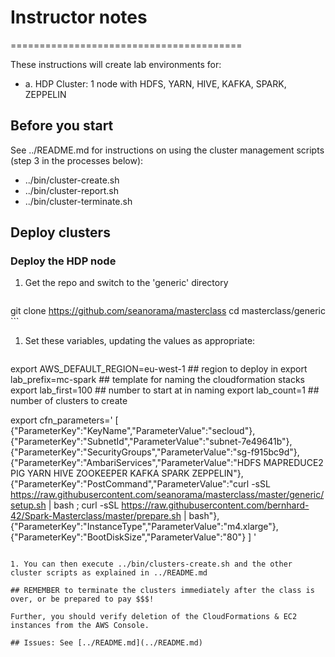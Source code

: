 # Instructor notes
========================================

These instructions will create lab environments for:

  - a. HDP Cluster: 1 node with HDFS, YARN, HIVE, KAFKA, SPARK, ZEPPELIN

## Before you start

See ../README.md for instructions on using the cluster management scripts (step 3 in the processes below):

  - ../bin/cluster-create.sh
  - ../bin/cluster-report.sh
  - ../bin/cluster-terminate.sh

## Deploy clusters

### Deploy the HDP node

1. Get the repo and switch to the 'generic' directory

    ```
git clone https://github.com/seanorama/masterclass
cd masterclass/generic
    ```

1. Set these variables, updating the values as appropriate:

   ```sh
export AWS_DEFAULT_REGION=eu-west-1  ## region to deploy in
export lab_prefix=mc-spark         ## template for naming the cloudformation stacks
export lab_first=100                 ## number to start at in naming
export lab_count=1                   ## number of clusters to create

export cfn_parameters='
[
  {"ParameterKey":"KeyName","ParameterValue":"secloud"},
  {"ParameterKey":"SubnetId","ParameterValue":"subnet-7e49641b"},
  {"ParameterKey":"SecurityGroups","ParameterValue":"sg-f915bc9d"},
  {"ParameterKey":"AmbariServices","ParameterValue":"HDFS MAPREDUCE2 PIG YARN HIVE ZOOKEEPER KAFKA SPARK ZEPPELIN"},
  {"ParameterKey":"PostCommand","ParameterValue":"curl -sSL https://raw.githubusercontent.com/seanorama/masterclass/master/generic/setup.sh | bash ; curl -sSL https://raw.githubusercontent.com/bernhard-42/Spark-Masterclass/master/prepare.sh | bash"},
  {"ParameterKey":"InstanceType","ParameterValue":"m4.xlarge"},
  {"ParameterKey":"BootDiskSize","ParameterValue":"80"}
]
'
   ```

1. You can then execute ../bin/clusters-create.sh and the other cluster scripts as explained in ../README.md

## REMEMBER to terminate the clusters immediately after the class is over, or be prepared to pay $$$!

Further, you should verify deletion of the CloudFormations & EC2 instances from the AWS Console.

## Issues: See [../README.md](../README.md)
